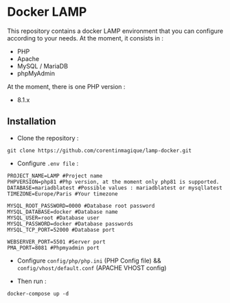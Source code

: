 # Docker LAMP

This repository contains a docker LAMP environment that you can configure according to your needs. At the moment, it consists in : 

- PHP
- Apache
- MySQL / MariaDB
- phpMyAdmin

At the moment, there is one PHP version :

- 8.1.x

## Installation

- Clone the repository :

```
git clone https://github.com/corentinmagique/lamp-docker.git
```

- Configure `.env file` :

```
PROJECT_NAME=LAMP #Project name 
PHPVERSION=php81 #Php version, at the moment only php81 is supported.
DATABASE=mariadblatest #Possible values : mariadblatest or mysqllatest
TIMEZONE=Europe/Paris #Your timezone

MYSQL_ROOT_PASSWORD=0000 #Database root password
MYSQL_DATABASE=docker #Database name
MYSQL_USER=root #Database user
MYSQL_PASSWORD=docker #Database passwords
MYSQL_TCP_PORT=52000 #Database port

WEBSERVER_PORT=5501 #Server port
PMA_PORT=8081 #Phpmyadmin port
```
- Configure `config/php/php.ini` (PHP Config file) && `config/vhost/default.conf` (APACHE VHOST config)

- Then run : 
```
docker-compose up -d
```

